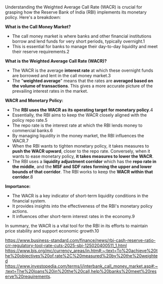 Understanding the Weighted Average Call Rate (WACR) is crucial for grasping how the Reserve Bank of India (RBI) implements its monetary policy. Here's a breakdown:

**What is the Call Money Market?**

- The call money market is where banks and other financial institutions borrow and lend funds for very short periods, typically overnight.1
- This is essential for banks to manage their day-to-day liquidity and meet their reserve requirements.2

**What is the Weighted Average Call Rate (WACR)?**

- The WACR is the average **interest rate** at which these overnight funds are borrowed and lent in the call money market.3
- The "**weighted average**" means that the rates are **averaged based on the volume of transactions**. This gives a more accurate picture of the prevailing interest rates in the market.

**WACR and Monetary Policy:**

- The **RBI uses the WACR as its operating target for monetary policy**.4
- Essentially, the RBI aims to keep the WACR closely aligned with the policy repo rate.5
- The repo rate is the interest rate at which the RBI lends money to commercial banks.6
- By managing liquidity in the money market, the RBI influences the WACR.7
- When the RBI wants to tighten monetary policy, it takes measures to **push the WACR upward**, closer to the repo rate. Conversely, when it wants to ease monetary policy, **it takes measures to lower the WACR**.
- The RBI uses a l**iquidity adjustment corridor** which has the **repo rate in the middle**, and the **MSF and SDF rates forming the upper and lower bounds of that corridor**. The RBI works to keep the **WACR within that corridor**.8

**Importance:**

- The WACR is a key indicator of short-term liquidity conditions in the financial system.
- It provides insights into the effectiveness of the RBI's monetary policy actions.
- It influences other short-term interest rates in the economy.9

In summary, the WACR is a vital tool for the RBI in its efforts to maintain price stability and support economic growth.10

https://www.business-standard.com/finance/news/rbi-cash-reserve-ratio-crr-regulatory-tool-rate-cuts-2025-sbi-125020400511_1.html
https://www.bis.org/mc/currency_areas/in.htm#:~:text=To%20achieve%20the%20objectives%20of,rate%2C%20measured%20by%20the%20weighted
https://www.investopedia.com/terms/i/interbank_call_money_market.asp#:~:text=The%20loans%20in%20the%20call,help%20banks%20meet%20reserve%20requirements.